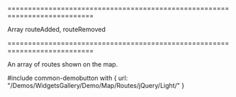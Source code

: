 ===========================================================================
<!--type-->Array<Object><!--/type-->
<!--firedEvents-->routeAdded, routeRemoved<!--/firedEvents-->
===========================================================================

<!--shortDescription-->
An array of routes shown on the map.
<!--/shortDescription-->

<!--fullDescription-->
#include common-demobutton with {
    url: "/Demos/WidgetsGallery/Demo/Map/Routes/jQuery/Light/"
}
<!--/fullDescription-->
